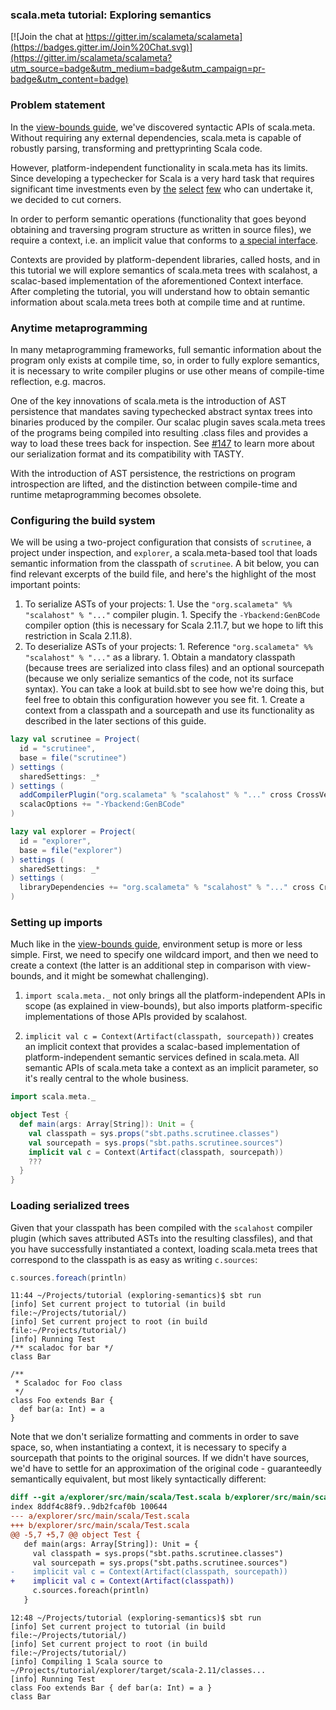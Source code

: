 ### scala.meta tutorial: Exploring semantics

[![Join the chat at https://gitter.im/scalameta/scalameta](https://badges.gitter.im/Join%20Chat.svg)](https://gitter.im/scalameta/scalameta?utm_source=badge&utm_medium=badge&utm_campaign=pr-badge&utm_content=badge)

### Problem statement

In the [view-bounds guide](https://github.com/scalameta/tutorial/tree/view-bounds), we've discovered syntactic APIs of scala.meta. Without requiring any external dependencies, scala.meta is capable of robustly parsing, transforming and prettyprinting Scala code.

However, platform-independent functionality in scala.meta has its limits. Since developing a typechecker for Scala is a very hard task that requires significant time investments even by [the](http://lamp.epfl.ch/) [select](http://www.jetbrains.com/) [few](http://www.typesafe.com/) who can undertake it, we decided to cut corners.

In order to perform semantic operations (functionality that goes beyond obtaining and traversing program structure as written in source files), we require a context, i.e. an implicit value that conforms to [a special interface](https://github.com/scalameta/scalameta/blob/master/scalameta/semantic/src/main/scala/scala/meta/semantic/Context.scala).

Contexts are provided by platform-dependent libraries, called hosts, and in this tutorial we will explore semantics of scala.meta trees with scalahost, a scalac-based implementation of the aforementioned Context interface. After completing the tutorial, you will understand how to obtain semantic information about scala.meta trees both at compile time and at runtime.

### Anytime metaprogramming

In many metaprogramming frameworks, full semantic information about the program only exists at compile time, so, in order to fully explore semantics, it is necessary to write compiler plugins or use other means of compile-time reflection, e.g. macros.

One of the key innovations of scala.meta is the introduction of AST persistence that mandates saving typechecked abstract syntax trees into binaries produced by the compiler. Our scalac plugin saves scala.meta trees of the programs being compiled into resulting .class files and provides a way to load these trees back for inspection. See [#147](https://github.com/scalameta/scalameta/issues/147) to learn more about our serialization format and its compatibility with TASTY.

With the introduction of AST persistence, the restrictions on program introspection are lifted, and the distinction between compile-time and runtime metaprogramming becomes obsolete.

### Configuring the build system

We will be using a two-project configuration that consists of `scrutinee`, a project under inspection, and `explorer`, a scala.meta-based tool that loads semantic information from the classpath of `scrutinee`. A bit below, you can find relevant excerpts of the build file, and here's the highlight of the most important points:

  1. To serialize ASTs of your projects:
    1. Use the `"org.scalameta" %% "scalahost" % "..."` compiler plugin.
    1. Specify the `-Ybackend:GenBCode` compiler option (this is necessary for Scala 2.11.7, but we hope to lift this restriction in Scala 2.11.8).
  1. To deserialize ASTs of your projects:
    1. Reference `"org.scalameta" %% "scalahost" % "..."` as a library.
    1. Obtain a mandatory classpath (because trees are serialized into class files) and an optional sourcepath (because we only serialize semantics of the code, not its surface syntax). You can take a look at build.sbt to see how we're doing this, but feel free to obtain this configuration however you see fit.
    1. Create a context from a classpath and a sourcepath and use its functionality as described in the later sections of this guide.

```scala
lazy val scrutinee = Project(
  id = "scrutinee",
  base = file("scrutinee")
) settings (
  sharedSettings: _*
) settings (
  addCompilerPlugin("org.scalameta" % "scalahost" % "..." cross CrossVersion.full),
  scalacOptions += "-Ybackend:GenBCode"
)

lazy val explorer = Project(
  id = "explorer",
  base = file("explorer")
) settings (
  sharedSettings: _*
) settings (
  libraryDependencies += "org.scalameta" % "scalahost" % "..." cross CrossVersion.full
)
```

### Setting up imports

Much like in the [view-bounds guide](https://github.com/scalameta/tutorial/tree/view-bounds), environment setup is more or less simple. First, we need to specify one wildcard import, and then we need to create a context (the latter is an additional step in comparison with view-bounds, and it might be somewhat challenging).

1) `import scala.meta._` not only brings all the platform-independent APIs in scope (as explained in view-bounds), but also imports platform-specific implementations of those APIs provided by scalahost.

2) `implicit val c = Context(Artifact(classpath, sourcepath))` creates an implicit context that provides a scalac-based implementation of platform-independent semantic services defined in scala.meta. All semantic APIs of scala.meta take a context as an implicit parameter, so it's really central to the whole business.

```scala
import scala.meta._

object Test {
  def main(args: Array[String]): Unit = {
    val classpath = sys.props("sbt.paths.scrutinee.classes")
    val sourcepath = sys.props("sbt.paths.scrutinee.sources")
    implicit val c = Context(Artifact(classpath, sourcepath))
    ???
  }
}
```

### Loading serialized trees

Given that your classpath has been compiled with the `scalahost` compiler plugin (which saves attributed ASTs into the resulting classfiles), and that you have successfully instantiated a context, loading scala.meta trees that correspond to the classpath is as easy as writing `c.sources`:

```scala
c.sources.foreach(println)
```

```
11:44 ~/Projects/tutorial (exploring-semantics)$ sbt run
[info] Set current project to tutorial (in build file:~/Projects/tutorial/)
[info] Set current project to root (in build file:~/Projects/tutorial/)
[info] Running Test
/** scaladoc for bar */
class Bar

/**
 * Scaladoc for Foo class
 */
class Foo extends Bar {
  def bar(a: Int) = a
}

```

Note that we don't serialize formatting and comments in order to save space, so, when instantiating a context, it is necessary to specify a sourcepath that points to the original sources. If we didn't have sources, we'd have to settle for an approximation of the original code - guaranteedly semantically equivalent, but most likely syntactically different:

```diff
diff --git a/explorer/src/main/scala/Test.scala b/explorer/src/main/scala/Test.scala
index 8ddf4c88f9..9db2fcaf0b 100644
--- a/explorer/src/main/scala/Test.scala
+++ b/explorer/src/main/scala/Test.scala
@@ -5,7 +5,7 @@ object Test {
   def main(args: Array[String]): Unit = {
     val classpath = sys.props("sbt.paths.scrutinee.classes")
     val sourcepath = sys.props("sbt.paths.scrutinee.sources")
-    implicit val c = Context(Artifact(classpath, sourcepath))
+    implicit val c = Context(Artifact(classpath))
     c.sources.foreach(println)
   }
```

```
12:48 ~/Projects/tutorial (exploring-semantics)$ sbt run
[info] Set current project to tutorial (in build file:~/Projects/tutorial/)
[info] Set current project to root (in build file:~/Projects/tutorial/)
[info] Compiling 1 Scala source to ~/Projects/tutorial/explorer/target/scala-2.11/classes...
[info] Running Test
class Foo extends Bar { def bar(a: Int) = a }
class Bar
```
